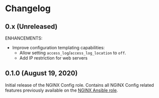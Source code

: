 # Changelog

## 0.x (Unreleased)

ENHANCEMENTS:

*   Improve configuration templating capabilities:
    *   Allow setting `access_log`/`access_log_location` to `off`.
    *   Add IP restriction for web servers

## 0.1.0 (August 19, 2020)

Initial release of the NGINX Config role. Contains all NGINX Config related features previously available on the [NGINX Ansible role](https://github.com/nginxinc/ansible-role-nginx).
